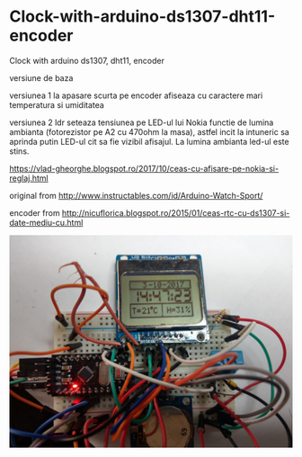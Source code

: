 # Clock-with-arduino-ds1307-dht11-encoder
Clock with arduino ds1307, dht11, encoder

versiune de baza

versiunea 1 la apasare scurta pe encoder afiseaza  cu caractere mari temperatura si umiditatea

versiunea 2 ldr seteaza tensiunea pe LED-ul lui Nokia functie de lumina ambianta (fotorezistor pe A2 cu 470ohm la masa), astfel incit la intuneric sa aprinda putin LED-ul cit sa fie vizibil afisajul. La lumina ambianta led-ul este stins. 

https://vlad-gheorghe.blogspot.ro/2017/10/ceas-cu-afisare-pe-nokia-si-reglaj.html

original from http://www.instructables.com/id/Arduino-Watch-Sport/

encoder from http://nicuflorica.blogspot.ro/2015/01/ceas-rtc-cu-ds1307-si-date-mediu-cu.html

![poza](https://github.com/vlad-gheorghe/Clock-with-arduino-ds1307-dht11-encoder/blob/master/IMAG0585.jpg)
